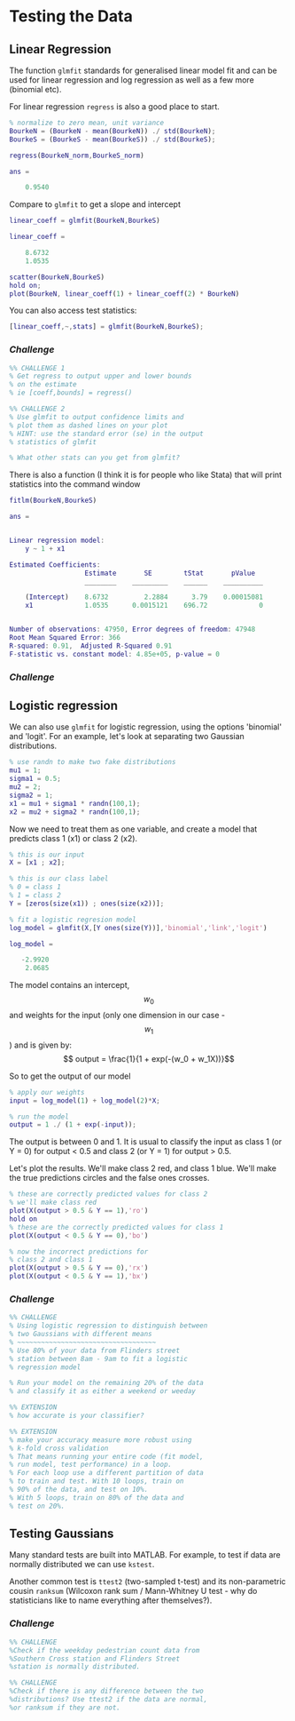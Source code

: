  # Testing the Data

## Linear Regression

The function `glmfit` standards for generalised linear model fit and can be used for linear regression and log regression as well as a few more (binomial etc).

For linear regression `regress` is also a good place to start.

``` Matlab
% normalize to zero mean, unit variance
BourkeN = (BourkeN - mean(BourkeN)) ./ std(BourkeN);
BourkeS = (BourkeS - mean(BourkeS)) ./ std(BourkeS);

regress(BourkeN_norm,BourkeS_norm)

ans =

    0.9540
```

Compare to `glmfit` to get a slope and intercept

``` Matlab
linear_coeff = glmfit(BourkeN,BourkeS)

linear_coeff =

    8.6732
    1.0535

scatter(BourkeN,BourkeS)
hold on;
plot(BourkeN, linear_coeff(1) + linear_coeff(2) * BourkeN)
```

You can also access test statistics:

```Matlab
[linear_coeff,~,stats] = glmfit(BourkeN,BourkeS);
```

### *Challenge*

``` Matlab
%% CHALLENGE 1
% Get regress to output upper and lower bounds 
% on the estimate
% ie [coeff,bounds] = regress()

%% CHALLENGE 2
% Use glmfit to output confidence limits and 
% plot them as dashed lines on your plot
% HINT: use the standard error (se) in the output
% statistics of glmfit

% What other stats can you get from glmfit?
```
There is also a function (I think it is for people who like Stata) that will print statistics into the command window

``` Matlab
fitlm(BourkeN,BourkeS)

ans = 


Linear regression model:
    y ~ 1 + x1

Estimated Coefficients:
                   Estimate       SE        tStat       pValue  
                   ________    _________    ______    __________

    (Intercept)    8.6732         2.2884      3.79    0.00015081
    x1             1.0535      0.0015121    696.72             0


Number of observations: 47950, Error degrees of freedom: 47948
Root Mean Squared Error: 366
R-squared: 0.91,  Adjusted R-Squared 0.91
F-statistic vs. constant model: 4.85e+05, p-value = 0
```

### *Challenge*


## Logistic regression

We can also use `glmfit` for logistic regression, using the options 'binomial' and 'logit'. For an example, let's look at separating two Gaussian distributions.

```Matlab
% use randn to make two fake distributions
mu1 = 1;
sigma1 = 0.5;
mu2 = 2;
sigma2 = 1;
x1 = mu1 + sigma1 * randn(100,1);
x2 = mu2 + sigma2 * randn(100,1);
```

Now we need to treat them as one variable, and create a model that predicts class 1 (x1) or class 2 (x2).

``` Matlab
% this is our input
X = [x1 ; x2];

% this is our class label
% 0 = class 1
% 1 = class 2
Y = [zeros(size(x1)) ; ones(size(x2))];

% fit a logistic regresion model
log_model = glmfit(X,[Y ones(size(Y))],'binomial','link','logit')

log_model =

   -2.9920
    2.0685
```

The model contains an intercept, $$w_0$$ and weights for the input (only one dimension in our case - $$w_1$$) and is given by:
$$ output = \frac{1}{1 + exp(-(w_0 + w_1X))}$$

So to get the output of our model
```Matlab
% apply our weights
input = log_model(1) + log_model(2)*X;

% run the model
output = 1 ./ (1 + exp(-input));
```

The output is between 0 and 1. It is usual to classify the input as class 1 (or Y = 0) for output < 0.5 and class 2 (or Y = 1) for output > 0.5. 

Let's plot the results. We'll make class 2 red, and class 1 blue. We'll make the true predictions circles and the false ones crosses.

``` Matlab
% these are correctly predicted values for class 2
% we'll make class red 
plot(X(output > 0.5 & Y == 1),'ro')
hold on
% these are the correctly predicted values for class 1
plot(X(output < 0.5 & Y == 0),'bo')

% now the incorrect predictions for 
% class 2 and class 1
plot(X(output > 0.5 & Y == 0),'rx')
plot(X(output < 0.5 & Y == 1),'bx')
```

### *Challenge*
``` Matlab
%% CHALLENGE
% Using logistic regression to distinguish between
% two Gaussians with different means 
% ~~~~~~~~~~~~~~~~~~~~~~~~~~~~~~~~~~~
% Use 80% of your data from Flinders street 
% station between 8am - 9am to fit a logistic
% regression model

% Run your model on the remaining 20% of the data
% and classify it as either a weekend or weeday

%% EXTENSION
% how accurate is your classifier?

%% EXTENSION
% make your accuracy measure more robust using
% k-fold cross validation
% That means running your entire code (fit model,
% run model, test performance) in a loop. 
% For each loop use a different partition of data
% to train and test. With 10 loops, train on 
% 90% of the data, and test on 10%.
% With 5 loops, train on 80% of the data and 
% test on 20%.

```

## Testing Gaussians
Many standard tests are built into MATLAB. For example, to test if data are normally distributed we can use `kstest`.

Another common test is `ttest2` (two-sampled t-test) and its non-parametric cousin `ranksum` (Wilcoxon rank sum / Mann-Whitney U test - why do statisticians like to name everything after themselves?).

### *Challenge*
``` Matlab
%% CHALLENGE
%Check if the weekday pedestrian count data from
%Southern Cross station and Flinders Street
%station is normally distributed.

%% CHALLENGE
%Check if there is any difference between the two
%distributions? Use ttest2 if the data are normal,
%or ranksum if they are not.
```